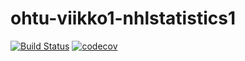 # ohtu-viikko1-nhlstatistics1
[![Build Status](https://travis-ci.org/thalvari/ohtu-viikko1-nhlstatistics1.svg?branch=master)](https://travis-ci.org/thalvari/ohtu-viikko1-nhlstatistics1)
[![codecov](https://codecov.io/gh/thalvari/ohtu-viikko1-nhlstatistics1/branch/master/graph/badge.svg)](https://codecov.io/gh/thalvari/ohtu-viikko1-nhlstatistics1)
